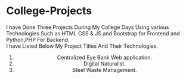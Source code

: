 # College-Projects
I have Done Three Projects During My College Days Using various Technologies Such as HTML CSS & JS and Bootstrap for Frontend and Python,PHP For Backend.<br>
I have Listed Below My Project Titles And Their Technologies.
                  <br>
                  <center>
                  <ol>
                  <li> Centralized Eye Bank Web application.</li>
                  <li> Digital Naturalist.</li>
                  <li> Steel Waste Management.</li>
                  </ol>
                  </center>

